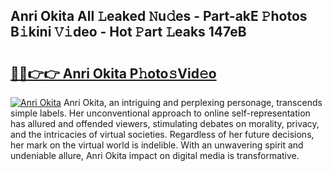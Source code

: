 ## Anri Okita All 𝙻eaked 𝙽u𝚍es - Part-akE 𝙿hotos B𝚒kini 𝚅𝚒deo - Hot 𝙿art 𝙻eaks 147eB

# <h2><a href="http://ld2tq1v.urlbe.top/?page=Anri+Okita">🔗🔗👉👉 Anri Okita P𝚑oto𝚜Vid𝚎o</a></h2>

[![Anri Okita](https://i.imgur.com/eBuTRDB.gif)](http://ld2tq1v.urlbe.top/?page=Anri+Okita)
Anri Okita, an intriguing and perplexing personage, transcends simple labels. Her unconventional approach to online self-representation has allured and offended viewers, stimulating debates on morality, privacy, and the intricacies of virtual societies. Regardless of her future decisions, her mark on the virtual world is indelible. With an unwavering spirit and undeniable allure, Anri Okita impact on digital media is transformative.
